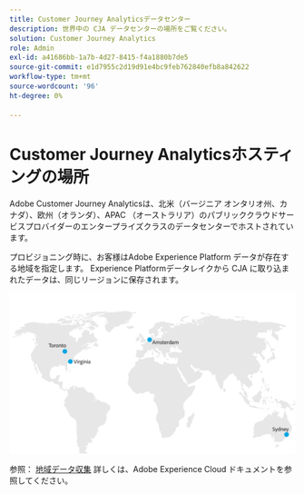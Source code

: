 ```yaml
---
title: Customer Journey Analyticsデータセンター
description: 世界中の CJA データセンターの場所をご覧ください。
solution: Customer Journey Analytics
role: Admin
exl-id: a41686bb-1a7b-4d27-8415-f4a1880b7de5
source-git-commit: e1d7955c2d19d91e4bc9feb762840efb8a842622
workflow-type: tm+mt
source-wordcount: '96'
ht-degree: 0%

---
```


# Customer Journey Analyticsホスティングの場所

Adobe Customer Journey Analyticsは、北米（バージニア オンタリオ州、カナダ）、欧州（オランダ）、APAC （オーストラリア）のパブリッククラウドサービスプロバイダーのエンタープライズクラスのデータセンターでホストされています。

プロビジョニング時に、お客様はAdobe Experience Platform データが存在する地域を指定します。 Experience Platformデータレイクから CJA に取り込まれたデータは、同じリージョンに保存されます。

![CJA データセンター](assets/data-centers.png)

参照： [地域データ収集](https://experienceleague.adobe.com/en/docs/core-services/interface/data-collection/rdc) 詳しくは、Adobe Experience Cloud ドキュメントを参照してください。
